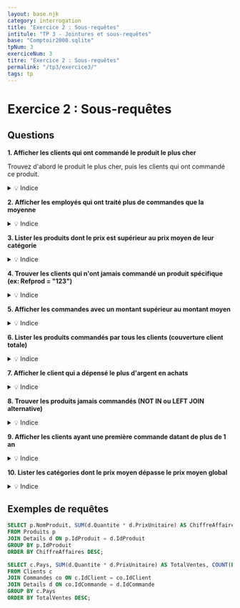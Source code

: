 ```yaml
---
layout: base.njk
category: interrogation
title: "Exercice 2 : Sous-requêtes"
intitule: "TP 3 - Jointures et sous-requêtes"
base: "Comptoir2000.sqlite"
tpNum: 3
exerciceNum: 3
titre: "Exercice 2 : Sous-requêtes"
permalink: "/tp3/exercice3/"
tags: tp
---
```


# Exercice 2 : Sous-requêtes

## Questions

**1. Afficher les clients qui ont commandé le produit le plus cher**

Trouvez d'abord le produit le plus cher, puis les clients qui ont commandé ce produit.

<details>
<summary>💡 Indice</summary>

Utilisez une sous-requête pour trouver le produit max : `(SELECT Refprod FROM Produit ORDER BY PrixUnit DESC LIMIT 1)`.
</details>

**2. Afficher les employés qui ont traité plus de commandes que la moyenne**

<details>
<summary>💡 Indice</summary>

Calculez la moyenne des commandes par employé, puis filtrez avec `HAVING COUNT(*) > (SELECT AVG(...))`.
</details>

**3. Lister les produits dont le prix est supérieur au prix moyen de leur catégorie**

<details>
<summary>💡 Indice</summary>

Utilisez une sous-requête corrélée : `WHERE PrixUnit > (SELECT AVG(PrixUnit) FROM Produit WHERE Categorie = p.Categorie)`.
</details>

**4. Trouver les clients qui n'ont jamais commandé un produit spécifique (ex: Refprod = "123")**

<details>
<summary>💡 Indice</summary>

Utilisez `NOT IN` avec une sous-requête : `WHERE CodeCli NOT IN (SELECT DISTINCT CodeCli FROM...)`.
</details>

**5. Afficher les commandes avec un montant supérieur au montant moyen**

<details>
<summary>💡 Indice</summary>

Calculez le montant total par commande, puis comparez avec `(SELECT AVG(...))`.
</details>

**6. Lister les produits commandés par tous les clients (couverture client totale)**

<details>
<summary>💡 Indice</summary>

Comptez le nombre de clients distincts ayant commandé chaque produit et comparez avec le nombre total de clients.
</details>

**7. Afficher le client qui a dépensé le plus d'argent en achats**

<details>
<summary>💡 Indice</summary>

Utilisez une sous-requête pour calculer le total par client, puis `ORDER BY ... DESC LIMIT 1`.
</details>

**8. Trouver les produits jamais commandés (NOT IN ou LEFT JOIN alternative)**

<details>
<summary>💡 Indice</summary>

Utilisez `NOT IN (SELECT Refprod FROM DetailCommande)` ou une sous-requête EXISTS négative.
</details>

**9. Afficher les clients ayant une première commande datant de plus de 1 an**

<details>
<summary>💡 Indice</summary>

Calculez `MIN(DateCom)` par client et comparez avec une date de 1 an avant aujourd'hui.
</details>

**10. Lister les catégories dont le prix moyen dépasse le prix moyen global**

<details>
<summary>💡 Indice</summary>

Calculez le prix moyen global, puis comparez avec la moyenne par catégorie en utilisant `HAVING` avec une sous-requête.
</details>


## Exemples de requêtes

```sql
SELECT p.NomProduit, SUM(d.Quantite * d.PrixUnitaire) AS ChiffreAffaires
FROM Produits p
JOIN Details d ON p.IdProduit = d.IdProduit
GROUP BY p.IdProduit
ORDER BY ChiffreAffaires DESC;
```

```sql
SELECT c.Pays, SUM(d.Quantite * d.PrixUnitaire) AS TotalVentes, COUNT(DISTINCT co.IdCommande) AS NombreCommandes
FROM Clients c
JOIN Commandes co ON c.IdClient = co.IdClient
JOIN Details d ON co.IdCommande = d.IdCommande
GROUP BY c.Pays
ORDER BY TotalVentes DESC;
```

